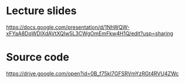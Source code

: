 # Lecture slides
https://docs.google.com/presentation/d/1NhWQW-xFYaA8DqWDlXdAVtXQIw5L3CWgOmEmFkw4H1Q/edit?usp=sharing
# Source code
https://drive.google.com/open?id=0B_f75kI7GFSRVmYzRGt4RVU4ZWc
